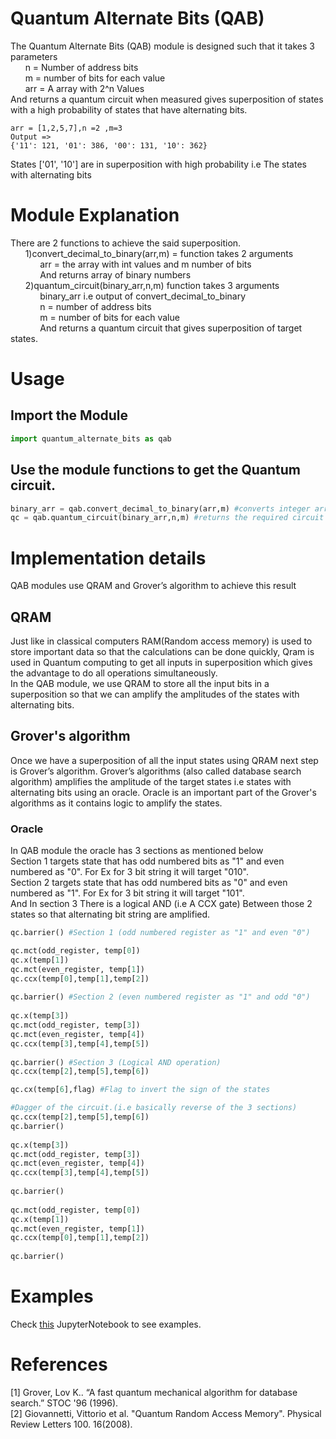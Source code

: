# Quantum Alternate Bits (QAB)
The Quantum Alternate Bits (QAB) module is designed such that it takes 3 parameters   
&nbsp;&nbsp;&nbsp;&nbsp;&nbsp;&nbsp;n = Number of address bits  
&nbsp;&nbsp;&nbsp;&nbsp;&nbsp;&nbsp;m = number of bits for each value  
&nbsp;&nbsp;&nbsp;&nbsp;&nbsp;&nbsp;arr = A array with 2^n Values  
And returns a quantum circuit when measured gives superposition of states with a high probability of states that have alternating bits.  

```
arr = [1,2,5,7],n =2 ,m=3  
Output =>
{'11': 121, '01': 386, '00': 131, '10': 362}
```
States ['01', '10'] are in superposition with high probability i.e The states with alternating bits

# Module Explanation
There are 2 functions to achieve the said superposition.  
&nbsp;&nbsp;&nbsp;&nbsp;&nbsp;&nbsp;1)convert_decimal_to_binary(arr,m) = function takes 2 arguments   
&nbsp;&nbsp;&nbsp;&nbsp;&nbsp;&nbsp;&nbsp;&nbsp;&nbsp;&nbsp;&nbsp;&nbsp;arr =  the array with int values and m number of bits  
&nbsp;&nbsp;&nbsp;&nbsp;&nbsp;&nbsp;&nbsp;&nbsp;&nbsp;&nbsp;&nbsp;&nbsp;And returns array of binary numbers  
&nbsp;&nbsp;&nbsp;&nbsp;&nbsp;&nbsp;2)quantum_circuit(binary_arr,n,m) function takes 3 arguments  
&nbsp;&nbsp;&nbsp;&nbsp;&nbsp;&nbsp;&nbsp;&nbsp;&nbsp;&nbsp;&nbsp;&nbsp;binary_arr i.e output of convert_decimal_to_binary  
&nbsp;&nbsp;&nbsp;&nbsp;&nbsp;&nbsp;&nbsp;&nbsp;&nbsp;&nbsp;&nbsp;&nbsp;n =  number of address bits  
&nbsp;&nbsp;&nbsp;&nbsp;&nbsp;&nbsp;&nbsp;&nbsp;&nbsp;&nbsp;&nbsp;&nbsp;m = number of bits for each value  
&nbsp;&nbsp;&nbsp;&nbsp;&nbsp;&nbsp;&nbsp;&nbsp;&nbsp;&nbsp;&nbsp;&nbsp;And returns a quantum circuit that gives superposition of target states.  
# Usage
## Import the Module
```python
import quantum_alternate_bits as qab
```
## Use the module functions to get the Quantum circuit.
```python
binary_arr = qab.convert_decimal_to_binary(arr,m) #converts integer array to binary array
qc = qab.quantum_circuit(binary_arr,n,m) #returns the required circuit
```
# Implementation details
QAB modules use QRAM and Grover’s algorithm to achieve this result 
## QRAM
Just like in classical computers RAM(Random access memory) is used to store important data so that the calculations can be done quickly, Qram is used in Quantum computing to get all inputs in superposition which gives the advantage to do all operations simultaneously.   
In the QAB module, we use QRAM to store all the input bits in a superposition so that we can amplify the amplitudes of the states with alternating bits.


## Grover's algorithm
Once we have a superposition of all the input states using QRAM next step is Grover’s algorithm. 
Grover’s algorithms (also called database search algorithm) amplifies the amplitude of the target states i.e states with alternating bits using an oracle. Oracle is an important part of the Grover's algorithms as it contains logic to amplify the states.

### Oracle 
In QAB module the oracle has 3 sections as mentioned below   
Section 1 targets state that has odd numbered bits as "1" and even numbered as "0". For Ex for 3 bit string it will target "010".  
Section 2 targets state that has odd numbered bits as "0" and even numbered as "1". For Ex for 3 bit string it will target "101".   
And In section 3 There is a logical AND (i.e A CCX gate) Between those 2 states so that alternating bit string are amplified. 
```python
qc.barrier() #Section 1 (odd numbered register as "1" and even "0")

qc.mct(odd_register, temp[0])
qc.x(temp[1])
qc.mct(even_register, temp[1])
qc.ccx(temp[0],temp[1],temp[2])
    
qc.barrier() #Section 2 (even numbered register as "1" and odd "0")
    
qc.x(temp[3])
qc.mct(odd_register, temp[3])
qc.mct(even_register, temp[4])
qc.ccx(temp[3],temp[4],temp[5])
    
qc.barrier() #Section 3 (Logical AND operation)
qc.ccx(temp[2],temp[5],temp[6])

qc.cx(temp[6],flag) #Flag to invert the sign of the states

#Dagger of the circuit.(i.e basically reverse of the 3 sections)
qc.ccx(temp[2],temp[5],temp[6]) 
qc.barrier()
    
qc.x(temp[3])
qc.mct(odd_register, temp[3])
qc.mct(even_register, temp[4])
qc.ccx(temp[3],temp[4],temp[5])
    
qc.barrier()
    
qc.mct(odd_register, temp[0])
qc.x(temp[1])
qc.mct(even_register, temp[1])
qc.ccx(temp[0],temp[1],temp[2])
    
qc.barrier()
```
# Examples 
Check [this](https://github.com/akshaykale17/qosf_task1/blob/main/example.ipynb) JupyterNotebook to see examples.

# References
[1] Grover, Lov K.. “A fast quantum mechanical algorithm for database search.” STOC '96 (1996).  
[2] Giovannetti, Vittorio et al. "Quantum Random Access Memory". Physical Review Letters 100. 16(2008).
